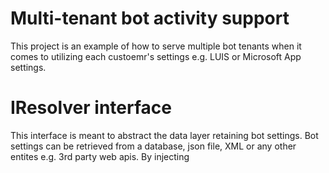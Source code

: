 # Multi-tenant bot activity support

This project is an example of how to serve multiple bot tenants when it comes to utilizing each custoemr's settings e.g. LUIS or Microsoft App settings.

# IResolver interface

This interface is meant to abstract the data layer retaining bot settings. Bot settings can be retrieved from a database, json file, XML or any other entites e.g. 3rd party web apis. By injecting 